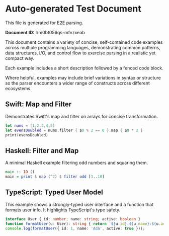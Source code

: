 # Auto-generated Test Document

This file is generated for E2E parsing.

**Document ID:** lrm0bt056qs-mfvzxeab

This document contains a variety of concise, self-contained code examples across multiple programming languages, demonstrating common patterns, data structures, I/O, and control flow to exercise parsing in a realistic yet compact way.

Each example includes a short description followed by a fenced code block.

Where helpful, examples may include brief variations in syntax or structure so the parser encounters a wider range of constructs across different ecosystems.

## Swift: Map and Filter

Demonstrates Swift's map and filter on arrays for concise transformation.

```swift
let nums = [1,2,3,4,5]
let evensDoubled = nums.filter { $0 % 2 == 0 }.map { $0 * 2 }
print(evensDoubled)
```


## Haskell: Filter and Map

A minimal Haskell example filtering odd numbers and squaring them.

```haskell
main :: IO ()
main = print $ map (^2) $ filter odd [1..10]
```


## TypeScript: Typed User Model

This example shows a strongly-typed user interface and a function that formats user info. It highlights TypeScript's type safety.

```typescript
interface User { id: number; name: string; active: boolean }
function formatUser(u: User): string { return `${u.id}:${u.name}:${u.active}` }
console.log(formatUser({ id: 1, name: 'Ada', active: true }));
```


